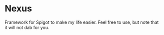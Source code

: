 # Nexus

Framework for Spigot to make my life easier. Feel free to use, but note that it will not dab for you.
